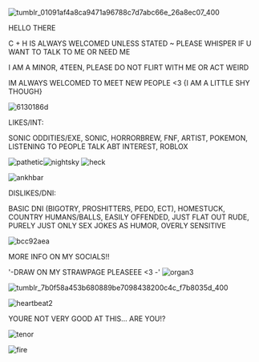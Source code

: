 ![tumblr_01091af4a8ca9471a96788c7d7abc66e_26a8ec07_400](https://github.com/user-attachments/assets/da4ebf97-7aff-4fdb-b71d-fe238e2f5de0)


 HELLO THERE

 C + H IS ALWAYS WELCOMED UNLESS STATED ~ PLEASE WHISPER IF U WANT TO TALK TO ME OR NEED ME

  I AM A MINOR, 4TEEN, PLEASE DO NOT FLIRT WITH ME OR ACT WEIRD

  IM ALWAYS WELCOMED TO MEET NEW PEOPLE <3 {I AM A LITTLE SHY THOUGH} 

 ![6130186d](https://github.com/user-attachments/assets/2bda3d53-e448-46da-a10f-02c1bce19491)

 LIKES/INT:


 SONIC ODDITIES/EXE, SONIC, HORRORBREW, FNF, ARTIST, POKEMON, LISTENING TO PEOPLE TALK ABT INTEREST, ROBLOX 

![pathetic](https://github.com/user-attachments/assets/cae7bf12-e00d-471a-be31-82eb40b2f4f3)![nightsky](https://github.com/user-attachments/assets/3b4ca5a1-30ca-428f-a4c5-6bae81b0d6e0)
![heck](https://github.com/user-attachments/assets/0f958970-9c10-4f4d-93e0-3b696fbc1b1d)



![ankhbar](https://github.com/user-attachments/assets/215f0c01-8a57-48d9-8cd9-26b45ede61d5)

DISLIKES/DNI:   

BASIC DNI (BIGOTRY, PROSHITTERS, PEDO, ECT), HOMESTUCK, COUNTRY HUMANS/BALLS, EASILY OFFENDED, JUST FLAT OUT RUDE, PURELY JUST ONLY SEX JOKES AS HUMOR, OVERLY SENSITIVE

![bcc92aea](https://github.com/user-attachments/assets/f6ac2f57-9dd1-4373-a5c8-24f14076c9ac)

MORE INFO ON MY SOCIALS!!

'-DRAW ON MY STRAWPAGE PLEASEEE <3 -'  ![organ3](https://github.com/user-attachments/assets/bca3ff3b-f777-445d-b4c0-c221c280e5bc)



![tumblr_7b0f58a453b680889be7098438200c4c_f7b8035d_400](https://github.com/user-attachments/assets/9cc77a55-2e49-4612-8c6c-6e0b991a9821)


![heartbeat2](https://github.com/user-attachments/assets/eb7e5a4e-3954-4007-abe1-13ce3cee34e9)


YOURE NOT VERY GOOD AT THIS... ARE YOU!?

![tenor](https://github.com/user-attachments/assets/9bc21f79-4c24-40c3-b7e2-03a14efd0c85)

![fire](https://github.com/user-attachments/assets/58d15c9f-0388-4786-b44f-ae564241b6a7)
